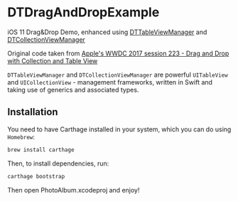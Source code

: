 # DTDragAndDropExample

iOS 11 Drag&amp;Drop Demo, enhanced using [DTTableViewManager](https://github.com/DenHeadless/DTTableViewManager) and [DTCollectionViewManager](https://github.com/DenHeadless/DTCollectionViewManager)

Original code taken from [Apple's WWDC 2017 session 223 - Drag and Drop with Collection and Table View](https://developer.apple.com/videos/play/wwdc2017/223/)

`DTTableViewManager` and `DTCollectionViewManager` are powerful `UITableView` and `UICollectionView` - management frameworks, written in Swift and taking use of generics and associated types.

## Installation

You need to have Carthage installed in your system, which you can do using `Homebrew`:

```bash
brew install carthage
```

Then, to install dependencies, run:

```bash
carthage bootstrap
```

Then open PhotoAlbum.xcodeproj and enjoy!
